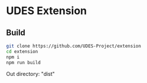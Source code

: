 # UDES Extension

## Build

```bash
git clone https://github.com/UDES-Project/extension
cd extension
npm i
npm run build
```

Out directory: "dist"